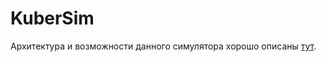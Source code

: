# KuberSim

Архитектура и возможности данного симулятора хорошо описаны [тут](https://drive.google.com/file/d/17A_tsDAGCKSsxO_Q6YjhgPTgQXu3PqP0/view?usp=sharing). 
